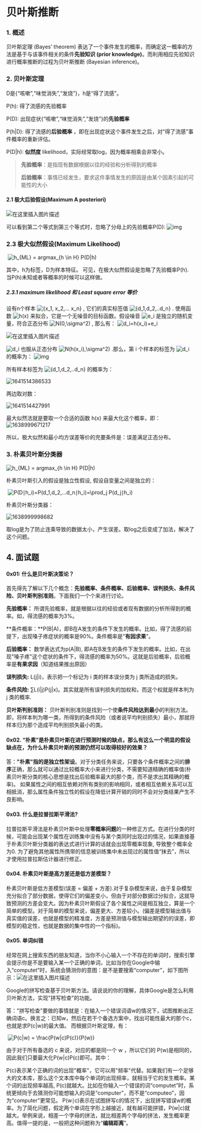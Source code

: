 #  贝叶斯推断



### 1. 概述

贝叶斯定理 (Bayes’ theorem) 表达了一个事件发生的概率，而确定这一概率的方法是基于与该事件相关的条件**先验知识 (prior knowledge)**。而利用相应先验知识进行概率推断的过程为贝叶斯推断 (Bayesian inference)。



### 2. 贝叶斯定理

D是{“咳嗽”,“味觉消失”,“发烧”}，h是“得了流感”。

P(h): 得了流感的先验概率

P(D): 出现症状{“咳嗽”,“味觉消失”,“发烧”}的**先验概率**

P(h|D): 得了流感的**后验概率** ，即在出现症状这个事件发生之后，对“得了流感”事件概率的重新评估。

P(D|h): **似然度** likelihood，实际经常取log，因为概率相乘会非常小。



> **先验概率**：是指现有数据根据以往的经验和分析得到的概率
>
> **后验概率**：事情已经发生，要求这件事情发生的原因是由某个因素引起的可能性的大小



#### 2.1 极大后验假设(Maximum A posteriori)

![在这里插入图片描述](https://img-blog.csdnimg.cn/20201220143837923.png)



可以看到第二个等式到第三个等式时，忽略了分母上的先验概率P(D):
![img](https://img-blog.csdnimg.cn/20201220143852647.png)



### 2.3 极大似然假设(Maximum Likelihood)
​                                                                ![h_{ML} = argmax_{h \in H} P(D|h)](https://www.zhihu.com/equation?tex=h_%7BML%7D%20%3D%20argmax_%7Bh%20%5Cin%20H%7D%20P(D%7Ch))  

其中，h为标签，D为样本特征。
可见，在极大似然假设是忽略了先验概率P(h). 当P(h)未知或者等概率的时候可以这样做。



##### 2.3.1 maximum likelihood 和 Least square error 等价
设有n个样本 ![\{x_1, x_2,... x_n\}](https://www.zhihu.com/equation?tex=%5C%7Bx_1%2C%20x_2%2C...%20x_n%5C%7D)  , 它们的真实标签值 ![\{d_1,d_2,..d_n\}](https://www.zhihu.com/equation?tex=%5C%7Bd_1%2Cd_2%2C..d_n%5C%7D)  . 使用函数 ![h(x)](https://www.zhihu.com/equation?tex=h(x))  来拟合，它是一个无噪音的目标函数。假设噪音 ![e_i](https://www.zhihu.com/equation?tex=e_i)  是独立的随机变量，符合正态分布 ![N(0,\sigma^2)](https://www.zhihu.com/equation?tex=N(0%2C%5Csigma%5E2))  , 那么有：  ![d_i=h(x_i)+e_i ](https://www.zhihu.com/equation?tex=d_i%3Dh(x_i)%2Be_i%20)  

![在这里插入图片描述](https://img-blog.csdnimg.cn/20210216195221951.png?x-oss-process=image/watermark,type_ZmFuZ3poZW5naGVpdGk,shadow_10,text_aHR0cHM6Ly9ibG9nLmNzZG4ubmV0L3dlaXhpbl80MTMzMjAwOQ==,size_16,color_FFFFFF,t_70)

 ![d_i](https://www.zhihu.com/equation?tex=d_i)  也服从正态分布  ![N(h(x_i),\sigma^2)](https://www.zhihu.com/equation?tex=N(h(x_i)%2C%5Csigma%5E2))  .那么，第 i 个样本的标签为 ![d_i](https://www.zhihu.com/equation?tex=d_i)  的概率为： 
![img](https://pic3.zhimg.com/80/v2-d9c12f9f641c2d2de76b5ab7d6543044_1440w.png)

所有样本标签为 ![\{d_1,d_2,..d_n\}](https://www.zhihu.com/equation?tex=%5C%7Bd_1%2Cd_2%2C..d_n%5C%7D)  的概率为：

![1641514386533](C:\Users\zh-wa\AppData\Roaming\Typora\typora-user-images\1641514386533.png)

两边取对数：

![1641514427991](C:\Users\zh-wa\AppData\Roaming\Typora\typora-user-images\1641514427991.png)

最大似然法就是要取一个合适的函数 h(x) 来最大化这个概率，即：![1638999671217](C:\Users\zh-wa\AppData\Roaming\Typora\typora-user-images\1638999671217.png)



所以，极大似然和最小均方误差等价的充要条件是：误差满足正态分布。



### 3. 朴素贝叶斯分类器

 ![h_{ML} = argmax_{h \in H} P(D|h)](https://www.zhihu.com/equation?tex=h_%7BML%7D%20%3D%20argmax_%7Bh%20%5Cin%20H%7D%20P(D%7Ch))  

朴素贝叶斯引入的假设是独立性假设, 假设自变量之间是独立的：

​                                         ![P(D∣h_i)=P(d_1,d_2,...d_n∣h_i)=\prod_j P(d_j∣h_i)](https://www.zhihu.com/equation?tex=P(D%E2%88%A3h_i)%3DP(d_1%2Cd_2%2C...d_n%E2%88%A3h_i)%3D%5Cprod_j%20P(d_j%E2%88%A3h_i))  

朴素贝叶斯分类器：

![1638999998682](C:\Users\zh-wa\AppData\Roaming\Typora\typora-user-images\1638999998682.png)

取log是为了防止连乘导致的数据太小，产生误差。取log之后变成了加法，解决了这个问题。



## 4. 面试题

#### 0x01: 什么是贝叶斯决策论？

首先得先了解以下几个概念：**先验概率、条件概率、后验概率、误判损失、条件风险、贝叶斯判别准则**。下面我们一个个来进行讨论。

**先验概率：** 所谓先验概率，就是根据以往的经验或者现有数据的分析所得到的概率。如，得流感的概率为3%。

**条件概率：**P(B|A)，即B在A发生的条件下发生的概率。比如，得了流感的前提下，出现嗓子疼症状的概率是90%。条件概率是"**有因求果**"。

**后验概率：** 数学表达式为p(A|B), 即A在B发生的条件下发生的概率。比如，在出现"嗓子疼"这个症状的条件下，得流感的概率为50%。这就是后验概率，后验概率是**有果求因**（知道结果推出原因）

**误判损失:** L(j|i)，表示把一个标记为​ i 类的样本误分类为 j 类所造成的损失。

**条件风险:** ∑L(i|j)P(j|x)。其实就是所有误判损失的加权和，而这个权就是样本判为 j 类的概率.

**贝叶斯判别准则：** 贝叶斯判别准则是找到一个使**条件风险达到最小**的判别方法。即，将样本判为哪一类，所得到的条件风险（或者说平均判别损失）最小，那就将样本归为那个造成平均判别损失最小的类。



#### 0x02. “朴素”是朴素贝叶斯在进行预测时候的缺点，那么有这么一个明显的假设缺点在，为什么朴素贝叶斯的预测仍然可以取得较好的效果？

答：**"朴素"指的是独立性架设**。对于分类任务来说，只要各个条件概率之间的**排序**正确，那么就可以通过比较概率大小来进行分类，不需要知道精确的概率值(朴素贝叶斯分类的核心思想是找出后验概率最大的那个类，而不是求出其精确的概率)。
如果属性之间的相互依赖对所有类别的影响相同，或者相互依赖关系可以互相抵消，那么属性条件独立性的假设在降低计算开销的同时不会对分类结果产生不良影响。



#### 0x03. 什么是拉普拉斯平滑法?

拉普拉斯平滑法是朴素贝叶斯中处理**零概率问题**的一种修正方式。在进行分类的时候，可能会出现某个属性在训练集中没有与某个类同时出现过的情况，如果直接基于朴素贝叶斯分类器的表达式进行计算的话就会出现零概率现象, 导致整个概率全为0. 为了避免其他属性所携带的信息被训练集中未出现过的属性值“抹去”，所以才使用拉普拉斯估计器进行修正。

#### 0x04. 朴素贝叶斯是高方差还是低方差模型？
朴素贝叶斯是低方差模型(误差 = 偏差 + 方差).对于复杂模型来说，由于复杂模型充分拟合了部分数据，使得它们的偏差变小，但由于对部分数据过分拟合，这就导致预测的方差会变大。因为朴素贝叶斯假设了各个属性之间是相互独立，算是一个简单的模型。对于简单的模型来说，偏差更大、方差较小。(偏差是模型输出值与真实值的误差，也就是模型的精准度，方差是预测值与模型输出期望的的误差，即模型的稳定性，也就是数据的集中性的一个指标)。

#### 0x05. 单词纠错

经常在网上搜索东西的朋友知道，当你不小心输入一个不存在的单词时，搜索引擎会提示你是不是要输入某一个正确的单词，比如当你在Google中输入“computet”时，系统会猜测你的意图：是不是要搜索“computer”，如下图所示：![在这里插入图片描述](https://img-blog.csdnimg.cn/20210217113718834.png?x-oss-process=image/watermark,type_ZmFuZ3poZW5naGVpdGk,shadow_10,text_aHR0cHM6Ly9ibG9nLmNzZG4ubmV0L3dlaXhpbl80MTMzMjAwOQ==,size_16,color_FFFFFF,t_70)



Google的拼写检查基于贝叶斯方法。请说说的你的理解，具体Google是怎么利用贝叶斯方法，实现"拼写检查"的功能。

答："拼写检查"要做的事情就是：在输入一个错误词语w的情况下，试图推断出正确词语c。换言之：已知w，然后在若干个备选方案中，找出可能性最大的那个c，也就是求P(c|w)的最大值。
而根据贝叶斯定理，有：         

​                                                                      ![P(c|w) = \frac{P(w|c)P(c)}{P(w)} ](https://www.zhihu.com/equation?tex=P(c%7Cw)%20%3D%20%5Cfrac%7BP(w%7Cc)P(c)%7D%7BP(w)%7D%20)                                                                                                                                                        

由于对于所有备选的 c​ 来说，对应的都是同一个​ w​ ，所以它们的​ P(w)​ 是相同的，因此我们只要最大化P(w|c)P(c)即可。其中：

P(c)​ 表示某个正确的词的出现"概率"，它可以用"频率"代替。如果我们有一个足够大的文本库，那么这个文本库中每个单词的出现频率，就相当于它的发生概率。某个词的出现频率越高, P(c)就越大。比如在你输入一个错误的词“computet”时，系统更倾向于去猜测你可能想输入的词是“computer”，而不是“computeo”，因为“computer”更常见。
P(w∣c)表示在试图拼写c的情况下，出现拼写错误w的概率。为了简化问题，假定两个单词在字形上越接近，就有越可能拼错，P(w|c)就越大。举例来说，相差一个字母的拼法，就比相差两个字母的拼法，发生概率更高。值得一提的是，一般把这种问题称为“**编辑距离**”。







